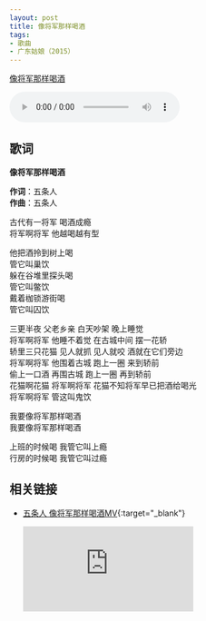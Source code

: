 ```yaml
---
layout: post
title: 像将军那样喝酒
tags:
- 歌曲
- 广东姑娘（2015）
---
```


[像将军那样喝酒](https://www.kugou.com/song/#hash=215C3413349B396A3E02B0825AC6A69C&album_id=977483)

<audio controls autoplay loop  src="https://onedrive.gimhoy.com/1drv/aHR0cHM6Ly8xZHJ2Lm1zL3UvcyFBbXVjeFU4NF9vc3NoQ1JrSDg2OHVkSl9jd2lw.wav">
您的浏览器不支持 audio 标签。
</audio>

## 歌词

**像将军那样喝酒**

**作词**：五条人  
**作曲**：五条人

古代有一将军 喝酒成瘾  
将军啊将军 他越喝越有型

他把酒拎到树上喝  
管它叫巢饮  
躲在谷堆里探头喝  
管它叫鳖饮  
戴着枷锁游街喝  
管它叫囚饮

三更半夜 父老乡亲 白天吵架 晚上睡觉  
将军啊将军 他睡不着觉 在古城中间 摆一花轿  
轿里三只花猫 见人就抓 见人就咬 酒就在它们旁边  
将军啊将军 他围着古城 跑上一圈 来到轿前  
偷上一口酒 再围古城 跑上一圈 再到轿前  
花猫啊花猫 将军啊将军 花猫不知将军早已把酒给喝光  
将军啊将军 管这叫鬼饮

我要像将军那样喝酒  
我要像将军那样喝酒

上班的时候喝 我管它叫上瘾  
行房的时候喝 我管它叫过瘾

## 相关链接

- [五条人 像将军那样喝酒MV](https://v.youku.com/v_show/id_XMTM2MzY5ODA4NA==.html){:target="_blank"}

  <div class="iframe-container"><iframe class="responsive-iframe" src='https://player.youku.com/embed/XMTM2MzY5ODA4NA==' frameborder="no" allowfullscreen="true"></iframe></div>